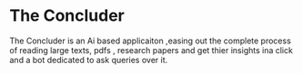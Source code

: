 # The Concluder
The Concluder is an Ai based applicaiton ,easing out the complete process of reading large texts, pdfs , research papers and get thier insights ina click and a bot dedicated to ask queries over it.
